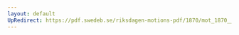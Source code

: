 ```yaml
---
layout: default
UpRedirect: https://pdf.swedeb.se/riksdagen-motions-pdf/1870/mot_1870__ak__00235.pdf
---
```

